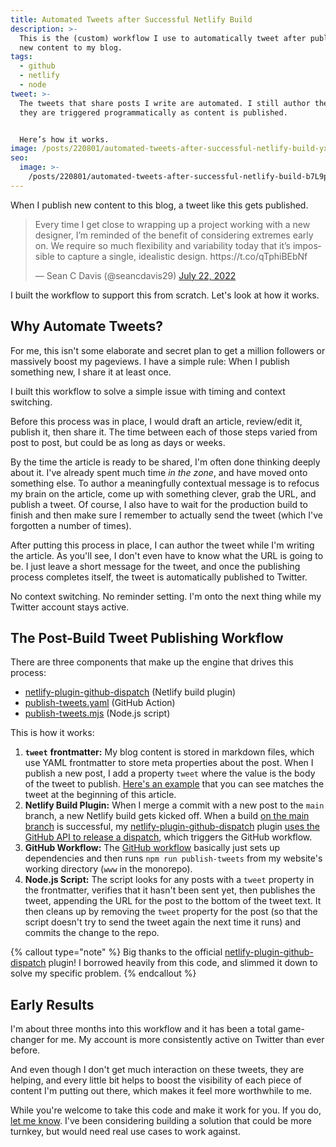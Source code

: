 ```yaml
---
title: Automated Tweets after Successful Netlify Build
description: >-
  This is the (custom) workflow I use to automatically tweet after publishing
  new content to my blog.
tags:
  - github
  - netlify
  - node
tweet: >-
  The tweets that share posts I write are automated. I still author them, but
  they are triggered programmatically as content is published.


  Here’s how it works.
image: /posts/220801/automated-tweets-after-successful-netlify-build-yxCVMezW.png
seo:
  image: >-
    /posts/220801/automated-tweets-after-successful-netlify-build-b7L9pQxv--meta.png
---
```


When I publish new content to this blog, a tweet like this gets published.

<blockquote class="twitter-tweet">
  <p lang="en" dir="ltr">
    Every time I get close to wrapping up a project working with a new designer,
    I’m reminded of the benefit of considering extremes early on. We require so
    much flexibility and variability today that it’s impossible to capture a
    single, idealistic design. https://t.co/qTphiBEbNf
  </p>
  &mdash; Sean C Davis (@seancdavis29)
  <a href="https://twitter.com/seancdavis29/status/1550468441533870080"
    >July 22, 2022</a
  >
</blockquote>
<script
  async
  src="https://platform.twitter.com/widgets.js"
  charset="utf-8"
></script>

I built the workflow to support this from scratch. Let's look at how it works.

## Why Automate Tweets?

For me, this isn't some elaborate and secret plan to get a million followers or massively boost my pageviews. I have a simple rule: When I publish something new, I share it at least once.

I built this workflow to solve a simple issue with timing and context switching.

Before this process was in place, I would draft an article, review/edit it, publish it, then share it. The time between each of those steps varied from post to post, but could be as long as days or weeks.

By the time the article is ready to be shared, I'm often done thinking deeply about it. I've already spent much time _in the zone_, and have moved onto something else. To author a meaningfully contextual message is to refocus my brain on the article, come up with something clever, grab the URL, and publish a tweet. Of course, I also have to wait for the production build to finish and then make sure I remember to actually send the tweet (which I've forgotten a number of times).

After putting this process in place, I can author the tweet while I'm writing the article. As you'll see, I don't even have to know what the URL is going to be. I just leave a short message for the tweet, and once the publishing process completes itself, the tweet is automatically published to Twitter.

No context switching. No reminder setting. I'm onto the next thing while my Twitter account stays active.

## The Post-Build Tweet Publishing Workflow

There are three components that make up the engine that drives this process:

- [netlify-plugin-github-dispatch](https://github.com/seancdavis/seancdavis-com/blob/471f981306604103b219ce43277dda151b69a4e0/packages/netlify-plugin-github-dispatch/index.js) (Netlify build plugin)
- [publish-tweets.yaml](https://github.com/seancdavis/seancdavis-com/blob/471f981306604103b219ce43277dda151b69a4e0/.github/workflows/publish-tweets.yml) (GitHub Action)
- [publish-tweets.mjs](https://github.com/seancdavis/seancdavis-com/blob/471f981306604103b219ce43277dda151b69a4e0/www/scripts/publish-tweets.mjs) (Node.js script)

This is how it works:

1. **`tweet`** **frontmatter:** My blog content is stored in markdown files, which use YAML frontmatter to store meta properties about the post. When I publish a new post, I add a property `tweet` where the value is the body of the tweet to publish. [Here's an example](https://github.com/seancdavis/seancdavis-com/blob/3412346823dd504bc226c728d17e4c0a9fb0c1c3/www/src/posts/2022-07-03-designing-a-website-for-variable-content-using-extremes.md?plain=1#L9-L13) that you can see matches the tweet at the beginning of this article.
1. **Netlify Build Plugin:** When I merge a commit with a new post to the `main` branch, a new Netlify build gets kicked off. When a build [on the ](https://github.com/seancdavis/seancdavis-com/blob/471f981306604103b219ce43277dda151b69a4e0/packages/netlify-plugin-github-dispatch/index.js#L10)[main](https://github.com/seancdavis/seancdavis-com/blob/471f981306604103b219ce43277dda151b69a4e0/packages/netlify-plugin-github-dispatch/index.js#L10)[ branch](https://github.com/seancdavis/seancdavis-com/blob/471f981306604103b219ce43277dda151b69a4e0/packages/netlify-plugin-github-dispatch/index.js#L10) is successful, my [netlify-plugin-github-dispatch](https://github.com/seancdavis/seancdavis-com/blob/471f981306604103b219ce43277dda151b69a4e0/packages/netlify-plugin-github-dispatch/index.js) plugin [uses the GitHub API to release a dispatch](https://github.com/seancdavis/seancdavis-com/blob/471f981306604103b219ce43277dda151b69a4e0/packages/netlify-plugin-github-dispatch/index.js#L58-L64), which triggers the GitHub workflow.
1. **GitHub Workflow:** The [GitHub workflow](https://github.com/seancdavis/seancdavis-com/blob/471f981306604103b219ce43277dda151b69a4e0/.github/workflows/publish-tweets.yml) basically just sets up dependencies and then runs `npm run publish-tweets` from my website's working directory (`www` in the monorepo).
1. **Node.js Script:** The script looks for any posts with a `tweet` property in the frontmatter, verifies that it hasn't been sent yet, then publishes the tweet, appending the URL for the post to the bottom of the tweet text. It then cleans up by removing the `tweet` property for the post (so that the script doesn't try to send the tweet again the next time it runs) and commits the change to the repo.

{% callout type="note" %}
Big thanks to the official [netlify-plugin-github-dispatch](https://github.com/bahmutov/netlify-plugin-github-dispatch) plugin! I borrowed heavily from this code, and slimmed it down to solve my specific problem.
{% endcallout %}

## Early Results

I'm about three months into this workflow and it has been a total game-changer for me. My account is more consistently active on Twitter than ever before.

And even though I don't get much interaction on these tweets, they are helping, and every little bit helps to boost the visibility of each piece of content I'm putting out there, which makes it feel more worthwhile to me.

While you're welcome to take this code and make it work for you. If you do, [let me know](https://twitter.com/messages/compose?recipient_id=23583938). I've been considering building a solution that could be more turnkey, but would need real use cases to work against.
